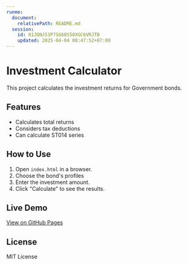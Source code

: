 ```yaml
---
runme:
  document:
    relativePath: README.md
  session:
    id: 01JQNJ51P7SG60S58XGC6VRJTB
    updated: 2025-04-04 08:47:52+07:00
---
```


# Investment Calculator

This project calculates the investment returns for Government bonds.

## Features

- Calculates total returns
- Considers tax deductions
- Can calculate ST014 series

## How to Use

1. Open `index.html` in a browser.
2. Choose the bond's profiles
3. Enter the investment amount.
4. Click "Calculate" to see the results.

## Live Demo

[View on GitHub Pages](ht*******************************************or/)

## License

MIT License
